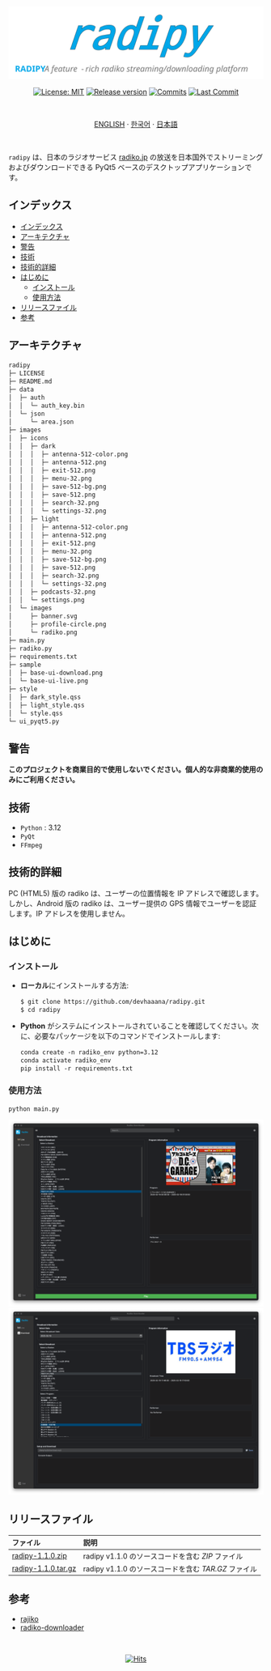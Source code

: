 <div align="center">

  [![radipy](../images/images/banner.svg)](#readme)

  [![License: MIT](https://img.shields.io/badge/License-MIT-yellow.svg?style=for-the-badge)](LICENSE "License")
  [![Release version](https://img.shields.io/github/release/devhaaana/radipy.svg?label=Download&style=for-the-badge)](#release-files "Release Files")
  [![Commits](https://img.shields.io/github/commit-activity/y/devhaaana/radipy.svg?label=commits&style=for-the-badge)](https://github.com/devhaaana/radipy/commits "Commit History")
  [![Last Commit](https://img.shields.io/github/last-commit/devhaaana/radipy.svg?label=&style=for-the-badge&display_timestamp=committer)](https://github.com/devhaaana/radipy/pulse/monthly "Last Commit")

</div>

<br />

<div align="center">

[ENGLISH](/README.md)  ·  [한국어](/documents/README-KR.md)  ·  [日本語](/documents/README-JP.md)

</div>

<br />

`radipy` は、日本のラジオサービス [radiko.jp](https://radiko.jp/) の放送を日本国外でストリーミングおよびダウンロードできる PyQt5 ベースのデスクトップアプリケーションです。

## インデックス

- [インデックス](#インデックス)
- [アーキテクチャ](#アーキテクチャ)
- [警告](#警告)
- [技術](#技術)
- [技術的詳細](#技術的詳細)
- [はじめに](#はじめに)
  - [インストール](#インストール)
  - [使用方法](#使用方法)
- [リリースファイル](#リリースファイル)
- [参考](#参考)

## アーキテクチャ

```
radipy
├─ LICENSE
├─ README.md
├─ data
│  ├─ auth
│  │  └─ auth_key.bin
│  └─ json
│     └─ area.json
├─ images
│  ├─ icons
│  │  ├─ dark
│  │  │  ├─ antenna-512-color.png
│  │  │  ├─ antenna-512.png
│  │  │  ├─ exit-512.png
│  │  │  ├─ menu-32.png
│  │  │  ├─ save-512-bg.png
│  │  │  ├─ save-512.png
│  │  │  ├─ search-32.png
│  │  │  └─ settings-32.png
│  │  ├─ light
│  │  │  ├─ antenna-512-color.png
│  │  │  ├─ antenna-512.png
│  │  │  ├─ exit-512.png
│  │  │  ├─ menu-32.png
│  │  │  ├─ save-512-bg.png
│  │  │  ├─ save-512.png
│  │  │  ├─ search-32.png
│  │  │  └─ settings-32.png
│  │  ├─ podcasts-32.png
│  │  └─ settings.png
│  └─ images
│     ├─ banner.svg
│     ├─ profile-circle.png
│     └─ radiko.png
├─ main.py
├─ radiko.py
├─ requirements.txt
├─ sample
│  ├─ base-ui-download.png
│  └─ base-ui-live.png
├─ style
│  ├─ dark_style.qss
│  ├─ light_style.qss
│  └─ style.qss
└─ ui_pyqt5.py
```

## 警告

**このプロジェクトを商業目的で使用しないでください。個人的な非商業的使用のみにご利用ください。**

## 技術

- `Python` : 3.12
- `PyQt`
- `FFmpeg`

## 技術的詳細

PC (HTML5) 版の radiko は、ユーザーの位置情報を IP アドレスで確認します。
しかし、Android 版の radiko は、ユーザー提供の GPS 情報でユーザーを認証します。IP アドレスを使用しません。

## はじめに

### インストール

- **ローカル**にインストールする方法:
  ```console
  $ git clone https://github.com/devhaaana/radipy.git
  $ cd radipy
  ```
- **Python** がシステムにインストールされていることを確認してください。次に、必要なパッケージを以下のコマンドでインストールします:
  ```console
  conda create -n radiko_env python=3.12
  conda activate radiko_env
  pip install -r requirements.txt
  ```

### 使用方法

```console
python main.py
```

![base-ui-live](../sample/base-ui-live.png)
![base-ui-download](../sample/base-ui-download.png)

## リリースファイル

| ファイル                                                                                    | 説明                                                        |
| :-------------------------------------------------------------------------------------- | :----------------------------------------------------------------- |
| [radipy-1.1.0.zip](https://github.com/devhaaana/radipy/archive/refs/tags/v1.1.0.zip)       | radipy v1.1.0 のソースコードを含む *ZIP* ファイル |
| [radipy-1.1.0.tar.gz](https://github.com/devhaaana/radipy/archive/refs/tags/v1.1.0.tar.gz) | radipy v1.1.0 のソースコードを含む *TAR.GZ* ファイル |

## 参考

- [rajiko](https://github.com/jackyzy823/rajiko)
- [radiko-downloader](https://github.com/devhaaana/radiko-downloader.git)

<br />

<div align="center">
  
  [![Hits](https://hits.seeyoufarm.com/api/count/incr/badge.svg?url=https%3A%2F%2Fgithub.com%2Fdevhaaana%2Fradipy.git&count_bg=%23000000&title_bg=%23000000&icon=github.svg&icon_color=%23FFFFFF&title=GitHub&edge_flat=false)](https://hits.seeyoufarm.com)

</div>
